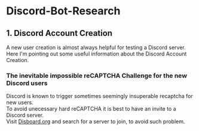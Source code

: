 # Discord-Bot-Research

## 1. Discord Account Creation
A new user creation is almost always helpful for testing a Discord server.  
Here I'm pointing out some useful information about the Discord Account Creation.  
### The inevitable impossible reCAPTCHA Challenge for the new Discord users
Discord is known to trigger sometimes seemingly insuperable recaptcha for new users.  
To avoid unecessary hard reCAPTCHA it is best to have an invite to a Discord server.  
Visit [Disboard.org](https://disboard.org) and search for a server to join, to avoid such problem.
